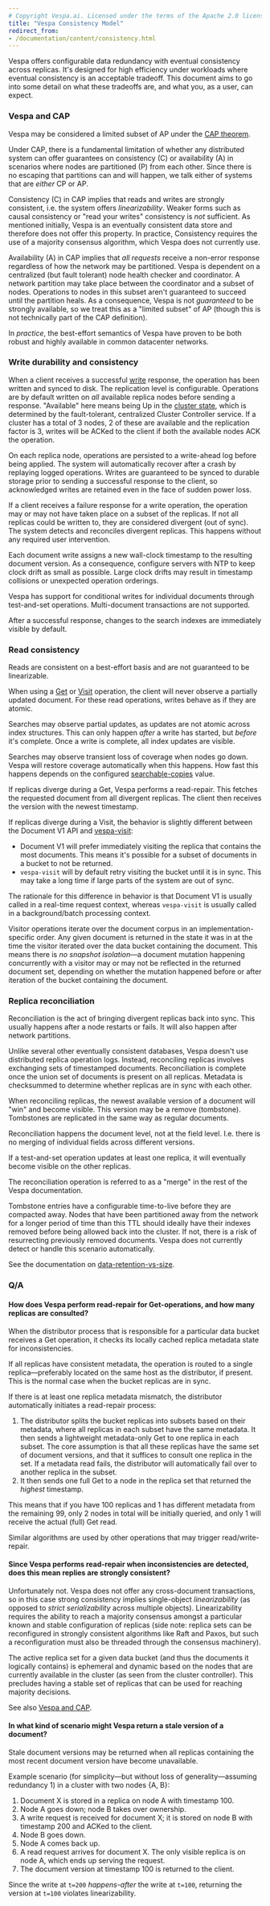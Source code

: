 ```yaml
---
# Copyright Vespa.ai. Licensed under the terms of the Apache 2.0 license. See LICENSE in the project root.
title: "Vespa Consistency Model"
redirect_from:
- /documentation/content/consistency.html
---
```


Vespa offers configurable data redundancy with eventual consistency across replicas.
It's designed for high efficiency under workloads where eventual consistency is an
acceptable tradeoff. This document aims to go into some detail on what these tradeoffs
are, and what you, as a user, can expect.

<!-- TODO more doc links, explain replica vs bucket?, ... -->

### Vespa and CAP

Vespa may be considered a limited subset of AP under the [CAP theorem](https://en.wikipedia.org/wiki/CAP_theorem).

Under CAP, there is a fundamental limitation of whether any distributed system can offer
guarantees on consistency (C) or availability (A) in scenarios where nodes are partitioned (P)
from each other. Since there is no escaping that partitions can and will happen, we talk
either of systems that are _either_ CP or AP.

Consistency (C) in CAP implies that reads and writes are strongly consistent, i.e. the system offers
_linearizability_.
Weaker forms such as causal consistency or "read your writes" consistency is _not_ sufficient.
As mentioned initially, Vespa is an eventually consistent data store and therefore does not offer
this property. In practice, Consistency requires the use of a majority consensus algorithm, which
Vespa does not currently use.

Availability (A) in CAP implies that _all requests_ receive a non-error response regardless of how
the network may be partitioned. Vespa is dependent on a centralized (but fault tolerant) node health
checker and coordinator. A network partition may take place between the coordinator and a subset of nodes.
Operations to nodes in this subset aren't guaranteed to succeed until the partition heals.
As a consequence, Vespa is not _guaranteed_ to be strongly available,
so we treat this as a "limited subset" of AP (though this is not technically part of the CAP definition).

In _practice_, the best-effort semantics of Vespa have proven to be both robust and
highly available in common datacenter networks.

### Write durability and consistency

When a client receives a successful [write](../reads-and-writes.html) response,
the operation has been written and synced to disk. The replication level is configurable.
Operations are by default written on _all_ available replica nodes before sending a response.
"Available" here means being Up in the [cluster state](content-nodes.html#cluster-state),
which is determined by the fault-tolerant, centralized Cluster Controller service.
If a cluster has a total of 3 nodes, 2 of these are available and the replication factor
is 3, writes will be ACKed to the client if both the available nodes ACK the operation.

On each replica node, operations are persisted to a write-ahead log before
being applied. The system will automatically recover after a crash by replaying
logged operations. Writes are guaranteed to be synced to durable storage prior
to sending a successful response to the client, so acknowledged writes are retained even
in the face of sudden power loss.

If a client receives a failure response for a write operation, the operation may or may not have taken
place on a subset of the replicas. If not all replicas could be written to,
they are considered divergent (out of sync). The system detects and reconciles
divergent replicas. This happens without any required user intervention.

Each document write assigns a new wall-clock timestamp to the resulting document
version. As a consequence, configure servers with NTP to keep clock drift as small
as possible. Large clock drifts may result in timestamp collisions or unexpected
operation orderings.

Vespa has support for conditional writes for individual documents through
test-and-set operations. Multi-document transactions are not supported.

After a successful response, changes to the search indexes are immediately
visible by default.

### Read consistency

Reads are consistent on a best-effort basis and are not guaranteed to be linearizable.

When using a [Get](../reference/document-v1-api-reference.html#get) or [Visit](../visiting.html) operation,
the client will never observe a partially updated document.
For these read operations, writes behave as if they are atomic.

Searches may observe partial updates, as updates are not atomic across index
structures. This can only happen _after_ a write has started, but _before_ it's
complete. Once a write is complete, all index updates are visible.

Searches may observe transient loss of coverage when nodes go down. Vespa will
restore coverage automatically when this happens. How fast this happens depends
on the configured [searchable-copies](../reference/services-content.html#searchable-copies) value.

If replicas diverge during a Get, Vespa performs a read-repair. This fetches the
requested document from all divergent replicas. The client then receives the
version with the newest timestamp.

If replicas diverge during a Visit, the behavior is slightly different between
the Document V1 API and [vespa-visit](/en/operations-selfhosted/vespa-cmdline-tools.html#vespa-visit):

  * Document V1 will prefer immediately visiting the replica that contains the
    most documents. This means it's possible for a subset of documents in a bucket
    to not be returned.
  * `vespa-visit` will by default retry visiting the bucket until it is in sync.
    This may take a long time if large parts of the system are out of sync.

The rationale for this difference in behavior is that Document V1 is usually
called in a real-time request context, whereas `vespa-visit` is usually called
in a background/batch processing context.

Visitor operations iterate over the document corpus in an implementation-specific
order. Any given document is returned in the state it was in at the time the visitor
iterated over the data bucket containing the document. This means there is <em>no
snapshot isolation</em>—a document mutation happening concurrently with a visitor
may or may not be reflected in the returned document set, depending on whether
the mutation happened before or after iteration of the bucket containing the document.

### Replica reconciliation

Reconciliation is the act of bringing divergent replicas back into sync. This
usually happens after a node restarts or fails. It will also happen after
network partitions.

Unlike several other eventually consistent databases, Vespa doesn't use
distributed replica operation logs. Instead, reconciling replicas involves
exchanging sets of timestamped documents. Reconciliation is complete once
the union set of documents is present on all replicas. Metadata is checksummed
to determine whether replicas are in sync with each other.

When reconciling replicas, the newest available version of a document will
"win" and become visible. This version may be a remove (tombstone). Tombstones
are replicated in the same way as regular documents.

Reconciliation happens the document level, not at the field level. I.e. there
is no merging of individual fields across different versions.

If a test-and-set operation updates at least one replica, it will eventually
become visible on the other replicas.

The reconciliation operation is referred to as a "merge" in the rest of the Vespa
documentation.

Tombstone entries have a configurable time-to-live before they are compacted away.
Nodes that have been partitioned away from the network for a longer period of time
than this TTL should ideally have their indexes removed before being allowed back into the cluster.
If not, there is a risk of resurrecting previously removed documents.
Vespa does not currently detect or handle this scenario automatically.

See the documentation on [data-retention-vs-size](/en/operations-selfhosted/admin-procedures.html#data-retention-vs-size).

### Q/A

#### How does Vespa perform read-repair for Get-operations, and how many replicas are consulted?

When the distributor process that is responsible for a particular data bucket receives
a Get operation, it checks its locally cached replica metadata state for inconsistencies.

If all replicas have consistent metadata, the operation is routed to a single replica—preferably
located on the same host as the distributor, if present. This is the normal case when
the bucket replicas are in sync.

If there is at least one replica metadata mismatch, the distributor automatically initiates
a read-repair process:

 1. The distributor splits the bucket replicas into subsets based on their metadata,
    where all replicas in each subset have the same metadata. It then sends a lightweight
    metadata-only Get to one replica in each subset. The core assumption is that all
    these replicas have the same set of document versions, and that it suffices to
    consult one replica in the set. If a metadata read fails, the distributor will
    automatically fail over to another replica in the subset.
 2. It then sends one full Get to a node in the replica set that returned the _highest_
    timestamp.

This means that if you have 100 replicas and 1 has different metadata from the remaining
99, only 2 nodes in total will be initially queried, and only 1 will receive the actual
(full) Get read.

Similar algorithms are used by other operations that may trigger read/write-repair.

#### Since Vespa performs read-repair when inconsistencies are detected, does this mean replies are strongly consistent?

Unfortunately not. Vespa does not offer any cross-document transactions, so in
this case strong consistency implies single-object _linearizability_ (as opposed to
_strict serializability_ across multiple objects). Linearizability requires the ability
to reach a majority consensus amongst a particular known and stable configuration of
replicas (side note: replica sets can be reconfigured in strongly consistent algorithms
like Raft and Paxos, but such a reconfiguration must also be threaded through the
consensus machinery).

The active replica set for a given data bucket (and thus the documents it logically
contains) is ephemeral and dynamic based on the nodes that are currently available in
the cluster (as seen from the cluster controller). This precludes having a stable set
of replicas that can be used for reaching majority decisions.

See also [Vespa and CAP](#vespa-and-cap).

#### In what kind of scenario might Vespa return a stale version of a document?

Stale document versions may be returned when all replicas containing the most recent
document version have become unavailable.

Example scenario (for simplicity—but without loss of generality—assuming redundancy 1) in
a cluster with two nodes {A, B}:

 1. Document X is stored in a replica on node A with timestamp 100.
 2. Node A goes down; node B takes over ownership.
 3. A write request is received for document X; it is stored on node B with timestamp
    200 and ACKed to the client.
 4. Node B goes down.
 5. Node A comes back up.
 6. A read request arrives for document X. The only visible replica is on node A, which
    ends up serving the request.
 7. The document version at timestamp 100 is returned to the client.

Since the write at `t=200` _happens-after_ the write at `t=100`, returning the version at
`t=100` violates linearizability.

